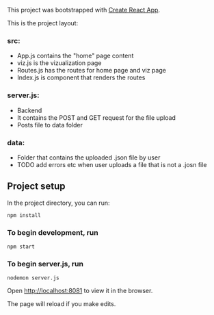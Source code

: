 
This project was bootstrapped with [Create React App](https://github.com/facebook/create-react-app).

This is the project layout:

### src:
- App.js contains the "home" page content
- viz.js is the vizualization page
- Routes.js has the routes for home page and viz page
- Index.js is component that renders the routes

### server.js:
- Backend
- It contains the POST and GET request for the file upload
- Posts file to data folder

### data:
- Folder that contains the uploaded .json file by user
- TODO add errors etc when user uploads a file that is not a .josn file



## Project setup

In the project directory, you can run:

```
npm install
```

### To begin development, run

```
npm start
```

### To begin server.js, run

```
nodemon server.js
```

Open [http://localhost:8081](http://localhost:8081) to view it in the browser.

The page will reload if you make edits.
